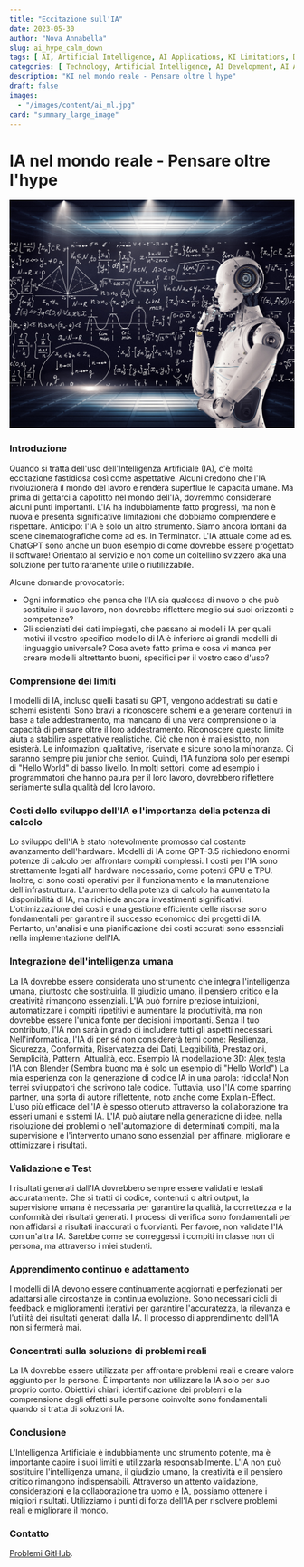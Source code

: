 ```yaml
---
title: "Eccitazione sull'IA"
date: 2023-05-30
author: "Nova Annabella"
slug: ai_hype_calm_down
tags: [ AI, Artificial Intelligence, AI Applications, KI Limitations, Development, Validation, Collaboration, Continuous Learning, Problem Solving ]
categories: [ Technology, Artificial Intelligence, AI Development, AI Applications ]
description: "KI nel mondo reale - Pensare oltre l'hype"
draft: false
images:
  - "/images/content/ai_ml.jpg"
card: "summary_large_image"
---
```



# IA nel mondo reale - Pensare oltre l'hype

[![ai_ml](/images/content/ai_ml.jpg)](https://it.wikipedia.org/wiki/Intelligenza_artificiale_debole)

### Introduzione

Quando si tratta dell'uso dell'Intelligenza Artificiale (IA), c'è molta eccitazione fastidiosa così come aspettative.
Alcuni credono che l'IA rivoluzionerà il mondo del lavoro e renderà superflue le capacità umane. Ma prima
di gettarci a capofitto nel mondo dell'IA, dovremmo considerare alcuni punti importanti. L'IA ha indubbiamente fatto progressi,
ma non è nuova e presenta significative limitazioni che dobbiamo comprendere e rispettare.
Anticipo: l'IA è solo un altro strumento. Siamo ancora lontani da scene cinematografiche come ad es. in Terminator.
L'IA attuale come ad es. ChatGPT sono anche un buon esempio di come dovrebbe essere progettato il software! Orientato al servizio e
non come un coltellino svizzero aka una soluzione per tutto raramente utile o riutilizzabile.

Alcune domande provocatorie:

* Ogni informatico che pensa che l'IA sia qualcosa di nuovo o che può sostituire il suo lavoro, non dovrebbe
  riflettere meglio sui suoi orizzonti e competenze?
* Gli scienziati dei dati impiegati, che passano ai modelli IA
  per quali motivi il vostro specifico modello di IA è inferiore ai grandi modelli di linguaggio universale? Cosa avete
  fatto prima e cosa vi manca per creare modelli altrettanto buoni, specifici per il vostro caso d'uso?


### Comprensione dei limiti

I modelli di IA, incluso quelli basati su GPT, vengono addestrati su dati e schemi esistenti. Sono bravi a riconoscere
schemi e a generare contenuti in base a tale addestramento, ma mancano di una vera comprensione o la capacità di pensare
oltre il loro addestramento. Riconoscere questo limite aiuta a stabilire aspettative realistiche. Ciò che non è mai
esistito, non esisterà. Le informazioni qualitative, riservate e sicure sono la minoranza. Ci saranno sempre più junior
che senior. Quindi, l'IA funziona solo per esempi di "Hello World" di basso livello. In molti settori, come ad esempio i
programmatori che hanno paura per il loro lavoro, dovrebbero riflettere seriamente sulla qualità del loro lavoro.

### Costi dello sviluppo dell'IA e l'importanza della potenza di calcolo

Lo sviluppo dell'IA è stato notevolmente promosso dal costante avanzamento dell'hardware. Modelli di IA come
GPT-3.5 richiedono enormi potenze di calcolo per affrontare compiti complessi. I costi per l'IA sono strettamente legati all'
hardware necessario, come potenti GPU e TPU. Inoltre, ci sono costi operativi per il funzionamento e
la manutenzione dell'infrastruttura. L'aumento della potenza di calcolo ha aumentato la disponibilità di IA, ma richiede ancora
investimenti significativi. L'ottimizzazione dei costi e una gestione efficiente delle risorse sono fondamentali per garantire il
successo economico dei progetti di IA. Pertanto, un'analisi e una pianificazione dei costi accurati sono essenziali nella
implementazione dell'IA.

### Integrazione dell'intelligenza umana

La IA dovrebbe essere considerata uno strumento che integra l'intelligenza umana, piuttosto che sostituirla. Il giudizio
umano, il pensiero critico e la creatività rimangono essenziali. L'IA può fornire preziose intuizioni, automatizzare
i compiti ripetitivi e aumentare la produttività, ma non dovrebbe essere l'unica fonte per decisioni importanti.
Senza il tuo contributo, l'IA non sarà in grado di includere tutti gli aspetti necessari.
Nell'informatica, l'IA di per sé non considererà temi come: Resilienza, Sicurezza, Conformità, Riservatezza dei Dati,
Leggibilità, Prestazioni, Semplicità, Pattern, Attualità, ecc.
Esempio IA modellazione 3D: [Alex testa l'IA con Blender](https://www.youtube.com/watch?v=x60zHw_z4NM&t=460s) (Sembra buono
ma è solo un esempio di "Hello World")
La mia esperienza con la generazione di codice IA in una parola: ridicola! Non terrei sviluppatori che scrivono tale codice.
Tuttavia, uso l'IA come sparring partner, una sorta di autore riflettente, noto anche come Explain-Effect.
L'uso più efficace dell'IA è spesso ottenuto attraverso la collaborazione tra esseri umani e sistemi IA. L'IA può aiutare
nella generazione di idee, nella risoluzione dei problemi o nell'automazione di determinati compiti, ma la supervisione e l'intervento
umano sono essenziali per affinare, migliorare e ottimizzare i risultati.

### Validazione e Test

I risultati generati dall'IA dovrebbero sempre essere validati e testati accuratamente. Che si tratti di codice,
contenuti o altri output, la supervisione umana è necessaria per garantire la qualità, la correttezza e la conformità
dei risultati generati. I processi di verifica sono fondamentali per non affidarsi a risultati inaccurati o fuorvianti.
Per favore, non validate l'IA con un'altra IA. Sarebbe come se correggessi i compiti in classe non di persona, ma
attraverso i miei studenti.

### Apprendimento continuo e adattamento

I modelli di IA devono essere continuamente aggiornati e perfezionati per adattarsi alle circostanze in continua
evoluzione. Sono necessari cicli di feedback e miglioramenti iterativi per garantire l'accuratezza, la rilevanza e
l'utilità dei risultati generati dalla IA. Il processo di apprendimento dell'IA non si fermerà mai.

### Concentrati sulla soluzione di problemi reali

La IA dovrebbe essere utilizzata per affrontare problemi reali e creare valore aggiunto per le persone. È importante non
utilizzare la IA solo per suo proprio conto. Obiettivi chiari, identificazione dei problemi e la comprensione degli
effetti sulle persone coinvolte sono fondamentali quando si tratta di soluzioni IA.

### Conclusione

L'Intelligenza Artificiale è indubbiamente uno strumento potente, ma è importante capire i suoi limiti e utilizzarla
responsabilmente. L'IA non può sostituire l'intelligenza umana, il giudizio umano, la creatività e il pensiero critico
rimangono indispensabili. Attraverso un attento validazione, considerazioni e la collaborazione tra uomo e IA, possiamo
ottenere i migliori risultati. Utilizziamo i punti di forza dell'IA per risolvere problemi reali e migliorare il mondo.

### Contatto

[Problemi GitHub](https://github.com/NovaAnnabella/the_unspoken/issues/new/choose).
